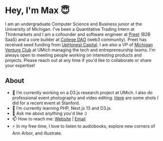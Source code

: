 # Hey, I'm Max 😇
I am an undergraduate Computer Science and Business junior at the University of Michigan. I've been a Quantitative Trading Intern at Thinkmarkets and I am a cofounder and software engineer at [Preet](https://preetus.com) (B2B SaaS) and a core builder at [College DAO](https://collegedao.io) (web3 community). Preet has received seed funding from [UpHonest Capital](https://www.uphonestcapital.com/). I am also a VP of [Michigan Venture Club](mvcumich.com) at UMich managing the tech and entrepreneurship teams. I'm always open to meeting people working on interesting products and projects. Please reach out at any time if you'd like to collaborate or share your expertise!

## About
- 🔭 I’m currently working on a D3.js research project at UMich. I also do professional event photography and video editing. [Here](https://drive.google.com/drive/folders/1HLzzaSd7ggJCKS3IrMFvo_puVJPwdqkY?usp=share_link) are some shots I did for a recent event at Stanford.
- 🌱 I’m currently learning PHP, Next.js 13 and D3.js.
- 💬 Ask me about anything you'd like :)
- 📫 How to reach me: [Website](https://mwalts.com) | [Email](mailto:mwalts@umich.edu)
- ⚡ In my free time, I love to listen to audiobooks, explore new corners of Ann Arbor, and illustrate.
